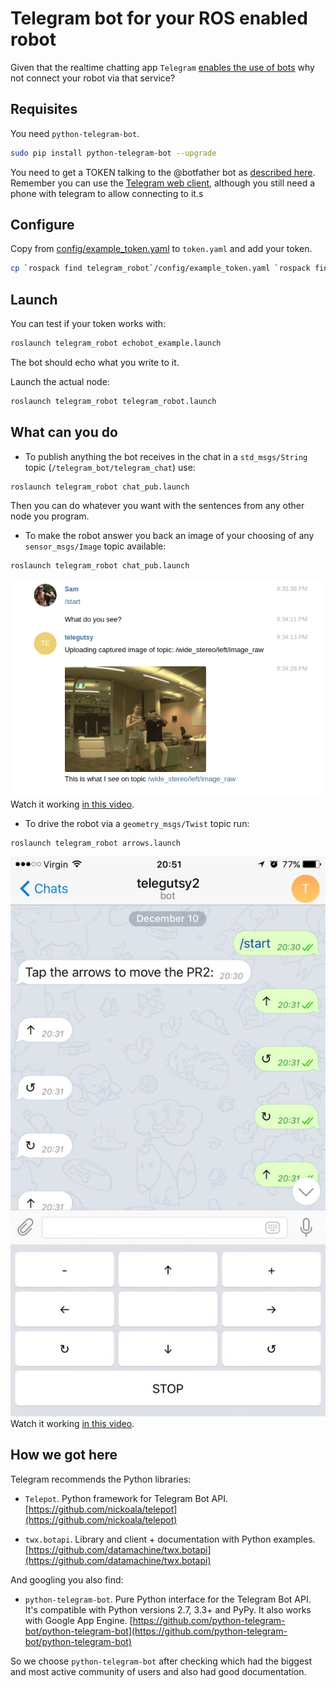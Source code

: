 # Telegram bot for your ROS enabled robot

Given that the realtime chatting app `Telegram` [enables the use of bots](https://core.telegram.org/bots) why not connect your robot via that service?

## Requisites
You need `python-telegram-bot`.

```bash
sudo pip install python-telegram-bot --upgrade
```

You need to get a TOKEN talking to the @botfather bot as [described here](https://core.telegram.org/bots#6-botfather). Remember you can use the [Telegram web client](https://web.telegram.org/), although you still need a phone with telegram to allow connecting to it.s

## Configure
Copy from [config/example_token.yaml](config/example_token.yaml) to `token.yaml` and add your token.
```bash
cp `rospack find telegram_robot`/config/example_token.yaml `rospack find telegram_robot`/config/token.yaml
```

## Launch
You can test if your token works with:
```bash
roslaunch telegram_robot echobot_example.launch
```

The bot should echo what you write to it.

Launch the actual node:

```bash
roslaunch telegram_robot telegram_robot.launch
```

## What can you do
* To publish anything the bot receives in the chat in a `std_msgs/String` topic (`/telegram_bot/telegram_chat`) use:
```
roslaunch telegram_robot chat_pub.launch
```
Then you can do whatever you want with the sentences from any other node you program.

* To make the robot answer you back an image of your choosing of any `sensor_msgs/Image` topic available:
```
roslaunch telegram_robot chat_pub.launch
```
![capture of the telegram chat](telegram_camera_img.png)
Watch it working [in this video](https://www.youtube.com/watch?v=utGU3w-EM3g).

* To drive the robot via a `geometry_msgs/Twist` topic run:
```
roslaunch telegram_robot arrows.launch
```
![capture of the custom keyboard](telegram_base_control.jpg)
Watch it working [in this video](https://www.youtube.com/watch?v=92_pIYQuYgE).

## How we got here
Telegram recommends the Python libraries:

* `Telepot`. Python framework for Telegram Bot API.
[https://github.com/nickoala/telepot](https://github.com/nickoala/telepot)

* `twx.botapi`. Library and client + documentation with Python examples.
[https://github.com/datamachine/twx.botapi](https://github.com/datamachine/twx.botapi)

And googling you also find:

* `python-telegram-bot`. Pure Python interface for the Telegram Bot API. It's compatible with Python versions 2.7, 3.3+ and PyPy. It also works with Google App Engine.
[https://github.com/python-telegram-bot/python-telegram-bot](https://github.com/python-telegram-bot/python-telegram-bot)

So we choose `python-telegram-bot` after checking which had the biggest and most active community of users and also had good documentation.